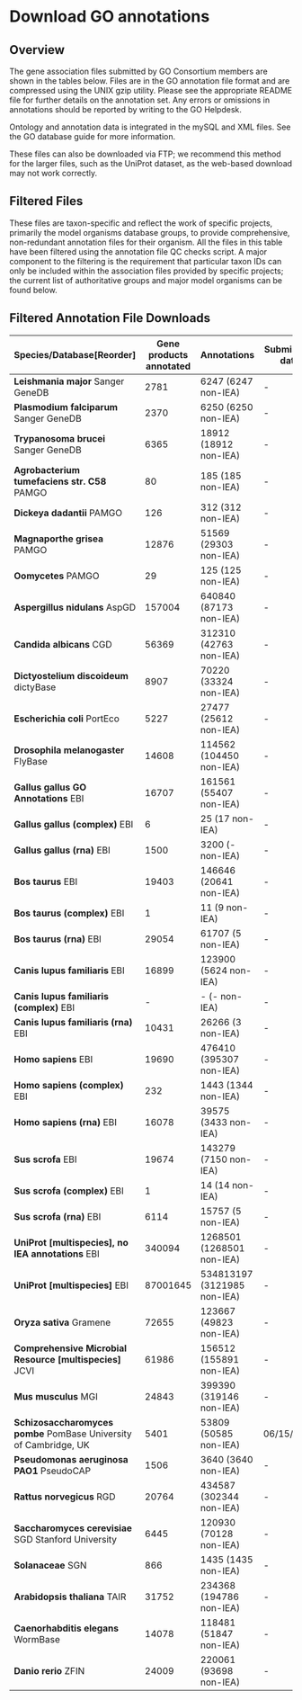 # Download GO annotations
## Overview

The gene association files submitted by GO Consortium members are shown in the tables below. Files are in the GO annotation file format and are compressed using the UNIX gzip utility. Please see the appropriate README file for further details on the annotation set. Any errors or omissions in annotations should be reported by writing to the GO Helpdesk.

Ontology and annotation data is integrated in the mySQL and XML files. See the GO database guide for more information.

These files can also be downloaded via FTP; we recommend this method for the larger files, such as the UniProt dataset, as the web-based download may not work correctly.
## Filtered Files

These files are taxon-specific and reflect the work of specific projects, primarily the model organisms database groups, to provide comprehensive, non-redundant annotation files for their organism. All the files in this table have been filtered using the annotation file QC checks script. A major component to the filtering is the requirement that particular taxon IDs can only be included within the association files provided by specific projects; the current list of authoritative groups and major model organisms can be found below.
## Filtered Annotation File Downloads

|Species/Database[Reorder] | Gene products annotated|	Annotations	| Submission date |README|File|
|--------------------------|------------------------|-------------------|-----------------|------|----|
| **Leishmania major** Sanger GeneDB| 2781|6247 (6247 non-IEA)	|-|[README](http://geneontology.org/gene-associations/readme/GeneDB_Lmajor.README)|[gene_association.GeneDB_Lmajor.gz](http://geneontology.org/gene-associations/gene_association.GeneDB_Lmajor.gz) (197 kb)|
| **Plasmodium falciparum** Sanger GeneDB| 2370|6250 (6250 non-IEA)	|-|[README](http://geneontology.org/gene-associations/readme/GeneDB_Pfalciparum.README)|[gene_association.GeneDB_Pfalciparum.gz](http://geneontology.org/gene-associations/http://geneontology.org/gene-associations/gene_association.GeneDB_Pfalciparum.gz) (180 kb)|
| **Trypanosoma brucei** Sanger GeneDB| 6365|18912 (18912 non-IEA)	|-|[README](http://geneontology.org/gene-associations/readme/GeneDB_Tbrucei.README)|	[gene_association.GeneDB_Tbrucei.gz](http://geneontology.org/gene-associations/gene_association.GeneDB_Tbrucei.gz) (508 kb)|
| **Agrobacterium tumefaciens str. C58** PAMGO| 80	|185 (185 non-IEA)|-|[README](http://geneontology.org/gene-associations/readme/PAMGO_Atumefaciens.README)	|[gene_association.PAMGO_Atumefaciens.gz](http://geneontology.org/gene-associations/gene_association.PAMGO_Atumefaciens.gz) (3 kb)|
| **Dickeya dadantii** PAMGO| 126	|312 (312 non-IEA)	|-|[README](http://geneontology.org/gene-associations/readme/PAMGO_Ddadantii.README)	|[gene_association.PAMGO_Ddadantii.gz](http://geneontology.org/gene-associations/gene_association.PAMGO_Ddadantii.gz) (6 kb)|
| **Magnaporthe grisea** PAMGO| 12876	|51569 (29303 non-IEA)	|-|[README](http://geneontology.org/gene-associations/readme/PAMGO_Mgrisea.README)|	[gene_association.PAMGO_Mgrisea.gz](http://geneontology.org/gene-associations/gene_association.PAMGO_Mgrisea.gz) (583 kb)|
| **Oomycetes** PAMGO| 29	|125 (125 non-IEA)	|-|[README](http://geneontology.org/gene-associations/readme/PAMGO_Oomycetes.README)	|[gene_association.PAMGO_Oomycetes.gz](http://geneontology.org/gene-associations/gene_association.PAMGO_Oomycetes.gz) (1 kb)|
| **Aspergillus nidulans** AspGD| 157004	|640840 (87173 non-IEA)	|-|[README](http://geneontology.org/gene-associations/readme/aspgd.README)	|[gene_association.aspgd.gz](http://geneontology.org/gene-associations/gene_association.aspgd.gz) (6 mb)|
| **Candida albicans** CGD| 56369	|312310 (42763 non-IEA)	|-|[README](http://geneontology.org/gene-associations/readme/cgd.README)|[gene_association.cgd.gz](http://geneontology.org/gene-associations/gene_association.cgd.gz) (4 mb)|
| **Dictyostelium discoideum**  dictyBase| 8907	|70220 (33324 non-IEA)	|-|[README](http://geneontology.org/gene-associations/readme/dictyBase.README)|	[gene_association.dictyBase.gz](http://geneontology.org/gene-associations/gene_association.dictyBase.gz) (2 mb)|
| **Escherichia coli**  PortEco| 5227	|27477 (25612 non-IEA)	|-|[README](http://geneontology.org/gene-associations/readme/ecocyc.README)	|[gene_association.ecocyc.gz](http://geneontology.org/gene-associations/gene_association.ecocyc.gz) (625 kb)|
| **Drosophila melanogaster**  FlyBase| 14608	|114562 (104450 non-IEA)	|-|[README](http://geneontology.org/gene-associations/readme/fb.README)|	[gene_association.fb.gz](http://geneontology.org/gene-associations/gene_association.fb.gz) (4 mb)|
| **Gallus gallus GO Annotations**  EBI| 16707	|161561 (55407 non-IEA)	|-|[README](http://geneontology.org/gene-associations/readme/goa_chicken.README)	|[goa_chicken.gaf.gz](http://geneontology.org/gene-associations/goa_chicken.gaf.gz) (4 mb)|
| **Gallus gallus (complex)**  EBI| 6	|25 (17 non-IEA)	|-|[README](http://geneontology.org/gene-associations/readme/goa_chicken_complex.README)	|[goa_chicken_complex.gaf.gz](http://geneontology.org/gene-associations/goa_chicken_complex.gaf.gz) (1 kb)|
| **Gallus gallus (rna)**  EBI| 1500	|3200 (- non-IEA)	|-|[README](http://geneontology.org/gene-associations/readme/goa_chicken_rna.README)|	[goa_chicken_rna.gaf.gz](http://geneontology.org/gene-associations/goa_chicken_rna.gaf.gz) (32 kb)|
| **Bos taurus** EBI| 19403	|146646 (20641 non-IEA)	|-|[README](http://geneontology.org/gene-associations/readme/goa_cow.README)	|[goa_cow.gaf.gz](http://geneontology.org/gene-associations/goa_cow.gaf.gz) (2 mb)|
| **Bos taurus (complex)**  EBI| 1	|11 (9 non-IEA)	|-|[README](http://geneontology.org/gene-associations/readme/goa_cow_complex.README)	|[goa_cow_complex.gaf.gz](http://geneontology.org/gene-associations/goa_cow_complex.gaf.gz) (579 b)|
| **Bos taurus (rna)**  EBI| 29054	|61707 (5 non-IEA)|-|[README](http://geneontology.org/gene-associations/readme/goa_cow_rna.README)	|[goa_cow_rna.gaf.gz](http://geneontology.org/gene-associations/goa_cow_rna.gaf.gz) (362 kb)|
| **Canis lupus familiaris**  EBI| 16899	|123900 (5624 non-IEA)	|-|[README](http://geneontology.org/gene-associations/readme/goa_dog.README)|	[goa_dog.gaf.gz](http://geneontology.org/gene-associations/goa_dog.gaf.gz) (2 mb)|
| **Canis lupus familiaris (complex)**  EBI| -|- (- non-IEA)|	-|[README](http://geneontology.org/gene-associations/readme/goa_dog_complex.README)	|[goa_dog_complex.gaf.gz](http://geneontology.org/gene-associations/goa_dog_complex.gaf.gz) (315 b)|
| **Canis lupus familiaris (rna)**  EBI| 10431|	26266 (3 non-IEA)|-|[README](http://geneontology.org/gene-associations/readme/goa_dog_rna.README)|	[goa_dog_rna.gaf.gz](http://geneontology.org/gene-associations/goa_dog_rna.gaf.gz) (180 kb)|
| **Homo sapiens**  EBI| 19690|476410 (395307 non-IEA)	|-|[README](http://geneontology.org/gene-associations/readme/goa_human.README)|	[goa_human.gaf.gz](http://geneontology.org/gene-associations/goa_human.gaf.gz) (8 mb)|
| **Homo sapiens (complex)**  EBI| 232|	1443 (1344 non-IEA)|-|	[README](http://geneontology.org/gene-associations/readme/goa_human_complex.README)	|[goa_human_complex.gaf.gz](http://geneontology.org/gene-associations/goa_human_complex.gaf.gz) (33 kb)|
| **Homo sapiens (rna)**  EBI| 16078|	39575 (3433 non-IEA)|	-|[README](http://geneontology.org/gene-associations/readme/goa_human_rna.README)|	[goa_human_rna.gaf.gz](http://geneontology.org/gene-associations/goa_human_rna.gaf.gz) (379 kb)|
| **Sus scrofa**  EBI| 19674	|143279 (7150 non-IEA)	|-|[README](http://geneontology.org/gene-associations/readme/goa_pig.README)	|[goa_pig.gaf.gz](http://geneontology.org/gene-associations/goa_pig.gaf.gz) (2 mb)|
| **Sus scrofa (complex)** EBI| 1	|14 (14 non-IEA)	|-|[README](http://geneontology.org/gene-associations/readme/goa_pig_complex.README)	|[goa_pig_complex.gaf.gz](http://geneontology.org/gene-associations/goa_pig_complex.gaf.gz) (716 b)|
| **Sus scrofa (rna)**  EBI| 6114	|15757 (5 non-IEA)|	-|[README](http://geneontology.org/gene-associations/readme/goa_pig_rna.README)	|[goa_pig_rna.gaf.gz](http://geneontology.org/gene-associations/goa_pig_rna.gaf.gz) (114 kb)|
| **UniProt [multispecies], no IEA annotations**  EBI| 340094	|1268501 (1268501 non-IEA)|-|[README](http://geneontology.org/gene-associations/readme/goa_uniprot_all_noiea.README)	|[goa_uniprot_all_noiea.gaf.gz](http://geneontology.org/gene-associations/goa_uniprot_all_noiea.gaf.gz) (19 mb)|
| **UniProt [multispecies]**  EBI| 87001645|	534813197 (3121985 non-IEA)|-|[README](http://geneontology.org/gene-associations/readme/goa_uniprot_all.README)|[goa_uniprot_all.gaf.gz](http://geneontology.org/gene-associations/goa_uniprot_all.gaf.gz) (6 gb)|
| **Oryza sativa** Gramene| 72655	|123667 (49823 non-IEA)|-|[README](http://geneontology.org/gene-associations/gene_association.gramene_oryza.gz)|[gene_association.gramene_oryza.gz](http://geneontology.org/gene-associations/gene_association.gramene_oryza.gz) (2 mb)|
| **Comprehensive Microbial Resource [multispecies]** JCVI| 61986|156512 (155891 non-IEA)|-|[README](http://geneontology.org/gene-associations/gene_association.jcvi.gz)|[gene_association.jcvi.gz](http://geneontology.org/gene-associations/gene_association.jcvi.gz) (2 mb)|
| **Mus musculus** MGI|24843|399390 (319146 non-IEA)|-|[README](http://geneontology.org/gene-associations/readme/mgi.README)|[gene_association.mgi.gz](http://geneontology.org/gene-associations/gene_association.mgi.gz) (8 mb)|
| **Schizosaccharomyces pombe** PomBase University of Cambridge, UK| 5401	|53809 (50585 non-IEA)	|06/15/2018	|[README](http://geneontology.org/gene-associations/readme/pombase.README)	|[gene_association.pombase.gz](http://geneontology.org/gene-associations/gene_association.pombase.gz) (1 mb)|
| **Pseudomonas aeruginosa PAO1** PseudoCAP| 1506|	3640 (3640 non-IEA)|-|	[README](http://geneontology.org/gene-associations/readme/pseudocap.README)	|[gene_association.pseudocap.gz](http://geneontology.org/gene-associations/gene_association.pseudocap.gz) (61 kb)|
| **Rattus norvegicus** RGD| 20764|	434587 (302344 non-IEA)|	-|[README](http://geneontology.org/gene-associations/readme/rgd.README)	|[gene_association.rgd.gz](http://geneontology.org/gene-associations/gene_association.rgd.gz)(6 mb)|
| **Saccharomyces cerevisiae** SGD Stanford University| 6445|120930 (70128 non-IEA)|-|[README](http://geneontology.org/gene-associations/readme/sgd.README)|[gene_association.sgd.gz](http://geneontology.org/gene-associations/gene_association.sgd.gz) (3 mb)|
| **Solanaceae** SGN| 866	|1435 (1435 non-IEA)	|-|[README](http://geneontology.org/gene-associations/readme/sgn.README)	|[gene_association.sgn.gz](http://geneontology.org/gene-associations/gene_association.sgn.gz) (30 kb)|
| **Arabidopsis thaliana** TAIR| 31752|234368 (194786 non-IEA)|-|[README](http://geneontology.org/gene-associations/readme/tair.README)	|[gene_association.tair.gz](http://geneontology.org/gene-associations/gene_association.tair.gz) (8 mb)|
| **Caenorhabditis elegans** WormBase| 14078|118481 (51847 non-IEA)	|-| [README](http://geneontology.org/gene-associations/readme/wb.README)	|[gene_association.wb.gz](http://geneontology.org/gene-associations/gene_association.wb.gz) (2 mb)|
| **Danio rerio**  ZFIN| 24009|220061 (93698 non-IEA)|-|[README](http://geneontology.org/gene-associations/readme/zfin.README)|[gene_association.zfin.gz](http://geneontology.org/gene-associations/gene_association.zfin.gz) (11 mb)|
